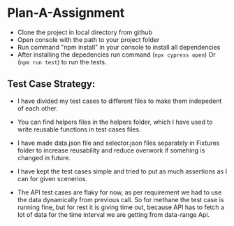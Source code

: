 # Plan-A-Assignment

- Clone the project in local directory from github
- Open console with the path to your project folder
- Run command "npm install" in your console to install all dependencies
- After installing the depedencies run command (`npx cypress open`) Or (`npm run test`) to run the tests.

## Test Case Strategy:

- I have divided my test cases to different files to make them indepedent of each other.

- You can find helpers files in the helpers folder, which I have used to write reusable functions in test cases files.

- I have made data.json file and selector.json files separately in Fixtures folder to increase reusability and reduce overwork if somehing is changed in future.

- I have kept the test cases simple and tried to put as much assertions as I can for given scenerios.

- The API test cases are flaky for now, as per requirement we had to use the data dynamically from previous call. So for methane the test case is running fine, but for rest it is giving time out, because API has to fetch a lot of data for the time interval we are getting from data-range Api.
